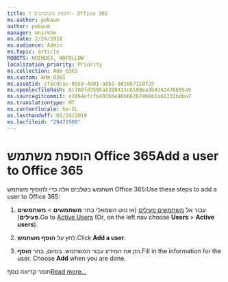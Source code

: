 ```yaml
---
title: הוספת משתמשים ל- Office 365
ms.author: pebaum
author: pebaum
manager: mnirkhe
ms.date: 2/24/2018
ms.audience: Admin
ms.topic: article
ROBOTS: NOINDEX, NOFOLLOW
localization_priority: Priority
ms.collection: Adm_O365
ms.custom: Adm_O365
ms.assetid: cfacdcac-8b59-4d81-a8b1-0d16b712df25
ms.openlocfilehash: 8c708fd3595a1388411c6188ea3b9342476895a9
ms.sourcegitcommit: e2864efcfb493b6e46b662b746661a61232bdba7
ms.translationtype: MT
ms.contentlocale: he-IL
ms.lasthandoff: 01/24/2019
ms.locfileid: "29471908"
---
```

# <a name="add-a-user-to-office-365"></a><span data-ttu-id="e1a1e-102">הוספת משתמש Office 365</span><span class="sxs-lookup"><span data-stu-id="e1a1e-102">Add a user to Office 365</span></span>

<span data-ttu-id="e1a1e-103">השתמש בשלבים אלה כדי להוסיף משתמש Office 365:</span><span class="sxs-lookup"><span data-stu-id="e1a1e-103">Use these steps to add a user to Office 365:</span></span>
  
1. <span data-ttu-id="e1a1e-104">עבור אל [משתמשים פעילים](https://support.office.com/article/https://portal.office.com/adminportal/home.aspx#/users) (או נווט השמאלי בחר **משתמשים** \> **משתמשים פעילים**).</span><span class="sxs-lookup"><span data-stu-id="e1a1e-104">Go to [Active Users](https://support.office.com/article/https://portal.office.com/adminportal/home.aspx#/users) (Or, on the left nav choose **Users** \> **Active users**).</span></span>
    
2. <span data-ttu-id="e1a1e-105">לחץ על **הוסף משתמש**.</span><span class="sxs-lookup"><span data-stu-id="e1a1e-105">Click **Add a user**.</span></span>
    
3. <span data-ttu-id="e1a1e-p101">הזן את המידע עבור המשתמש. בסיום, בחר **הוסף**.</span><span class="sxs-lookup"><span data-stu-id="e1a1e-p101">Fill in the information for the user. Choose **Add** when you are done.</span></span> 
    
<span data-ttu-id="e1a1e-108">חומר קריאה נוסף</span><span class="sxs-lookup"><span data-stu-id="e1a1e-108">[Read more...](https://support.office.com/article/1970f7d6-03b5-442f-b385-5880b9c256ec)</span></span>
  

